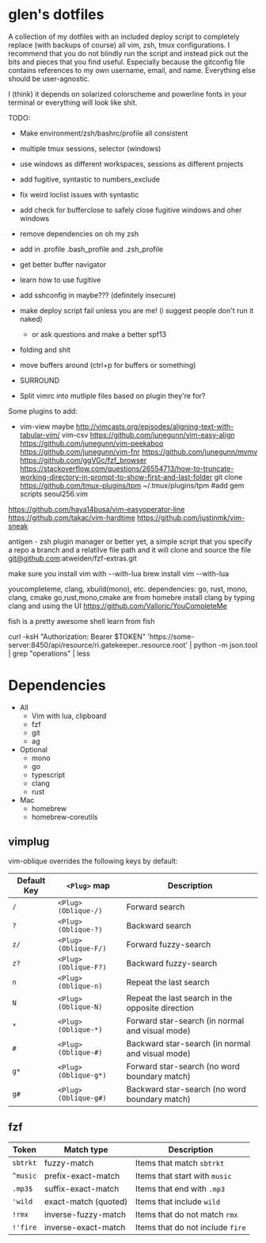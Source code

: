 # glen's dotfiles
A collection of my dotfiles with an included deploy script to completely replace (with backups of course) all vim, zsh, tmux configurations.
I recommend that you do not blindly run the script and instead pick out the bits and pieces that you find useful.
Especially because the gitconfig file contains references to my own username, email, and name. Everything else should be user-agnostic.

I (think) it depends on solarized colorscheme and powerline fonts in your terminal or everything will look like shit.

TODO:

* Make environment/zsh/bashrc/profile all consistent
* multiple tmux sessions, selector (windows)
* use windows as different workspaces, sessions as different projects
* add fugitive, syntastic to numbers_exclude
* fix weird loclist issues with syntastic
* add check for bufferclose to safely close fugitive windows and oher windows

* remove dependencies on oh my zsh
* add in .profile .bash_profile and .zsh_profile
* get better buffer navigator
* learn how to use fugitive
* add sshconfig in maybe??? (definitely insecure)
* make deploy script fail unless you are me! (i suggest people don't run it naked)
  * or ask questions and make a better spf13
* folding and shit
* move buffers around (ctrl+p for buffers or something)
* SURROUND
* Split vimrc into mutliple files based on plugin they're for?

Some plugins to add:
* vim-view maybe
http://vimcasts.org/episodes/aligning-text-with-tabular-vim/
vim-csv
https://github.com/junegunn/vim-easy-align
https://github.com/junegunn/vim-peekaboo
https://github.com/junegunn/vim-fnr
https://github.com/junegunn/mvmv
https://github.com/ggVGc/fzf_browser
https://stackoverflow.com/questions/26554713/how-to-truncate-working-directory-in-prompt-to-show-first-and-last-folder
git clone https://github.com/tmux-plugins/tpm ~/.tmux/plugins/tpm
#add gem scripts
seoul256.vim 

https://github.com/haya14busa/vim-easyoperator-line
https://github.com/takac/vim-hardtime
https://github.com/justinmk/vim-sneak

antigen - zsh plugin manager
or better yet, a simple script that you specify a repo a branch and a relatilve file path and it will clone and source the file
git@github.com:atweiden/fzf-extras.git

make sure you install vim with --with-lua
brew install vim --with-lua

youcompleteme, clang, xbuild(mono), etc.
dependencies: go, rust, mono, clang, cmake
go,rust,mono,cmake are from homebre
install clang by typing clang and using the UI
https://github.com/Valloric/YouCompleteMe

fish is a pretty awesome shell
learn from fish

curl -ksH "Authorization: Bearer $TOKEN" 'https://some-server:8450/api/resource/ri.gatekeeper..resource.root' | python -m json.tool | grep "operations" | less

# Dependencies

* All
  * Vim with lua, clipboard
  * fzf
  * git
  * ag
* Optional
  * mono
  * go
  * typescript
  * clang
  * rust
* Mac
  * homebrew
  * homebrew-coreutils

## vimplug

vim-oblique overrides the following keys by default:

| Default Key | `<Plug>` map           | Description                                      |
| ----------- | -------------------- | ------------------------------------------------ |
| `/`         | `<Plug>(Oblique-/)`  | Forward search                                   |
| `?`         | `<Plug>(Oblique-?)`  | Backward search                                  |
| `z/`        | `<Plug>(Oblique-F/)` | Forward fuzzy-search                             |
| `z?`        | `<Plug>(Oblique-F?)` | Backward fuzzy-search                            |
| `n`         | `<Plug>(Oblique-n)`  | Repeat the last search                           |
| `N`         | `<Plug>(Oblique-N)`  | Repeat the last search in the opposite direction |
| `*`         | `<Plug>(Oblique-*)`  | Forward star-search (in normal and visual mode)  |
| `#`         | `<Plug>(Oblique-#)`  | Backward star-search (in normal and visual mode) |
| `g*`        | `<Plug>(Oblique-g*)` | Forward star-search (no word boundary match)     |
| `g#`        | `<Plug>(Oblique-g#)` | Backward star-search (no word boundary match)    |

## fzf

| Token    | Match type           | Description                      |
| -------- | -------------------- | -------------------------------- |
| `sbtrkt` | fuzzy-match          | Items that match `sbtrkt`        |
| `^music` | prefix-exact-match   | Items that start with `music`    |
| `.mp3$`  | suffix-exact-match   | Items that end with `.mp3`       |
| `'wild`  | exact-match (quoted) | Items that include `wild`        |
| `!rmx`   | inverse-fuzzy-match  | Items that do not match `rmx`    |
| `!'fire` | inverse-exact-match  | Items that do not include `fire` |
